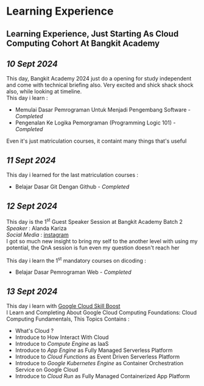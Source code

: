 # Learning Experience
Learning Experience, Just Starting As Cloud Computing Cohort At Bangkit Academy
--
*10 Sept 2024*  
--
This day, Bangkit Academy 2024 just do a opening for study independent and come with technical briefing also.
Very excited and shick shack shock also, while looking at timeline.  
This day i learn :
  - Memulai Dasar Pemrograman Untuk Menjadi Pengembang Software - *Completed*
  - Pengenalan Ke Logika Pemorgraman (Programming Logic 101) - *Completed*
  
Even it's just matriculation courses, it containt many things that's useful

*11 Sept 2024*
--
This day i learned for the last matriculation courses :  
  - Belajar Dasar Git Dengan Github - *Completed*

*12 Sept 2024*
--
This day is the 1<sup>st</sup> Guest Speaker Session at Bangkit Academy Batch 2  
  *Speaker* : Alanda Kariza  
  *Social Media* : [instagram](https://www.instagram.com/alandakariza/)  
  I got so much new insight to bring my self to the another level with using my potential, the QnA session is fun even my question doesn't reach her  

  This day i learn the 1<sup>st</sup> mandatory courses on dicoding :  
  - Belajar Dasar Pemrograman Web - *Completed*

*13 Sept 2024*
--  
This day i learn with [Google Cloud Skill Boost](https://www.cloudskillsboost.google/)  
I Learn and Completing About Google Cloud Computing Foundations: Cloud Computing Fundamentals, This Topics Contains :  
- What's Cloud ?
- Introduce to How Interact With Cloud
- Introduce to *Compute Engine* as IaaS  
- Introduce to *App Engine* as Fully Managed Serverless Platform  
- Introduce to *Cloud Functions* as Event Driven Serverless Platform  
- Introduce to *Google Kubernetes Engine* as Container Orchestration Service on Google Cloud  
- Introduce to *Cloud Run* as Fully Managed Containerized App Platform
